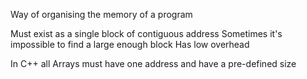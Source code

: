 Way of organising the memory of a program

Must exist as a single block of contiguous address
Sometimes it's impossible to find a large enough block
Has low overhead

In C++ all Arrays must have one address and have a pre-defined size
